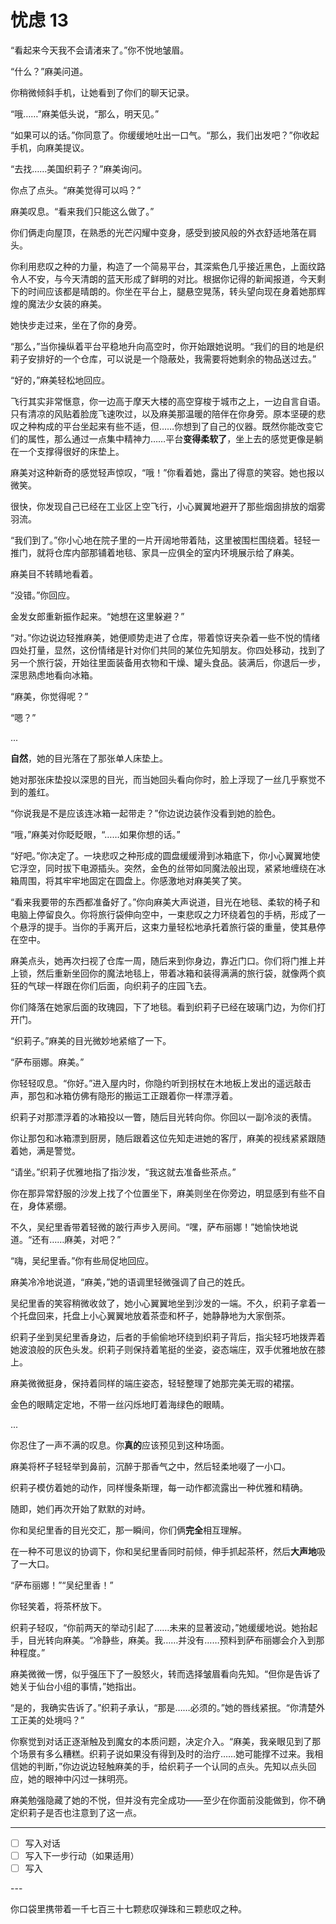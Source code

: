 # 忧虑 13

“看起来今天我不会请渚来了。”你不悦地皱眉。

“什么？”麻美问道。

你稍微倾斜手机，让她看到了你们的聊天记录。

“哦……”麻美低头说，“那么，明天见。”

“如果可以的话。”你同意了。你缓缓地吐出一口气。“那么，我们出发吧？”你收起手机，向麻美提议。

“去找……美国织莉子？”麻美询问。

你点了点头。“麻美觉得可以吗？”

麻美叹息。“看来我们只能这么做了。”

你们俩走向屋顶，在熟悉的光芒闪耀中变身，感受到披风般的外衣舒适地落在肩头。

你利用悲叹之种的力量，构造了一个简易平台，其深紫色几乎接近黑色，上面纹路令人不安，与今天清朗的蓝天形成了鲜明的对比。根据你记得的新闻报道，今天剩下的时间应该都是晴朗的。你坐在平台上，腿悬空晃荡，转头望向现在身着她那辉煌的魔法少女装的麻美。

她快步走过来，坐在了你的身旁。

“那么，”当你操纵着平台平稳地升向高空时，你开始跟她说明。“我们的目的地是织莉子安排好的一个仓库，可以说是一个隐蔽处，我需要将她剩余的物品送过去。”

“好的，”麻美轻松地回应。

飞行其实非常惬意，你一边高于摩天大楼的高空穿梭于城市之上，一边自言自语。只有清凉的风贴着脸庞飞速吹过，以及麻美那温暖的陪伴在你身旁。原本坚硬的悲叹之种构成的平台坐起来有些不适，但……你想到了自己的仪器。既然你能改变它们的属性，那么通过一点集中精神力……平台**变得柔软了**，坐上去的感觉更像是躺在一个支撑得很好的床垫上。

麻美对这种新奇的感觉轻声惊叹，“哦！”你看着她，露出了得意的笑容。她也报以微笑。

很快，你发现自己已经在工业区上空飞行，小心翼翼地避开了那些烟囱排放的烟雾羽流。

“我们到了。”你小心地在院子里的一片开阔地带着陆，这里被围栏围绕着。轻轻一推门，就将仓库内部那铺着地毯、家具一应俱全的室内环境展示给了麻美。

麻美目不转睛地看着。

“没错。”你回应。

金发女郎重新振作起来。“她想在这里躲避？”

“对。”你边说边轻推麻美，她便顺势走进了仓库，带着惊讶夹杂着一些不悦的情绪四处打量，显然，这份情绪是针对你们共同的某位先知朋友。你四处移动，找到了另一个旅行袋，开始往里面装备用衣物和干燥、罐头食品。装满后，你退后一步，深思熟虑地看向冰箱。

“麻美，你觉得呢？”

“嗯？”

...

**自然**，她的目光落在了那张单人床垫上。

她对那张床垫投以深思的目光，而当她回头看向你时，脸上浮现了一丝几乎察觉不到的羞红。

“你说我是不是应该连冰箱一起带走？”你边说边装作没看到她的脸色。

“哦，”麻美对你眨眨眼，“……如果你想的话。”

“好吧。”你决定了。一块悲叹之种形成的圆盘缓缓滑到冰箱底下，你小心翼翼地使它浮空，同时拔下电源插头。突然，金色的丝带如同魔法般出现，紧紧地缠绕在冰箱周围，将其牢牢地固定在圆盘上。你感激地对麻美笑了笑。

“看来我要带的东西都准备好了。”你向麻美大声说道，目光在地毯、柔软的椅子和电脑上停留良久。你将旅行袋伸向空中，一束悲叹之力环绕着包的手柄，形成了一个悬浮的提手。当你的手离开后，这束力量轻松地承托着旅行袋的重量，使其悬停在空中。

麻美点头，她再次扫视了仓库一周，随后来到你身边，靠近门口。你们将门推上并上锁，然后重新坐回你的魔法地毯上，带着冰箱和装得满满的旅行袋，就像两个疯狂的气球一样跟在你们后面，向织莉子的庄园飞去。

你们降落在她家后面的玫瑰园，下了地毯。看到织莉子已经在玻璃门边，为你们打开门。

“织莉子。”麻美的目光微妙地紧缩了一下。

“萨布丽娜。麻美。”

你轻轻叹息。“你好。”进入屋内时，你隐约听到拐杖在木地板上发出的遥远敲击声，那包和冰箱仿佛有隐形的搬运工正跟着你一样漂浮着。

织莉子对那漂浮着的冰箱投以一瞥，随后目光转向你。你回以一副冷淡的表情。

你让那包和冰箱漂到厨房，随后跟着这位先知走进她的客厅，麻美的视线紧紧跟随着她，满是警觉。

“请坐。”织莉子优雅地指了指沙发，“我这就去准备些茶点。”

你在那异常舒服的沙发上找了个位置坐下，麻美则坐在你旁边，明显感到有些不自在，身体紧绷。

不久，吴纪里香带着轻微的跛行声步入房间。“嘿，萨布丽娜！”她愉快地说道。“还有……麻美，对吧？”

“嗨，吴纪里香。”你有些局促地回应。

麻美冷冷地说道，“麻美，”她的语调里轻微强调了自己的姓氏。

吴纪里香的笑容稍微收敛了，她小心翼翼地坐到沙发的一端。不久，织莉子拿着一个托盘回来，托盘上小心翼翼地放着茶壶和杯子，她静静地为大家倒茶。

织莉子坐到吴纪里香身边，后者的手偷偷地环绕到织莉子背后，指尖轻巧地拨弄着她波浪般的灰色头发。织莉子则保持着笔挺的坐姿，姿态端庄，双手优雅地放在膝上。

麻美微微挺身，保持着同样的端庄姿态，轻轻整理了她那完美无瑕的裙摆。

金色的眼睛定定地，不带一丝闪烁地盯着海绿色的眼睛。

...

你忍住了一声不满的叹息。你**真的**应该预见到这种场面。

麻美将杯子轻轻举到鼻前，沉醉于那香气之中，然后轻柔地啜了一小口。

织莉子模仿着她的动作，同样慢条斯理，每一动作都流露出一种优雅和精确。

随即，她们再次开始了默默的对峙。

你和吴纪里香的目光交汇，那一瞬间，你们俩**完全**相互理解。

在一种不可思议的协调下，你和吴纪里香同时前倾，伸手抓起茶杯，然后**大声地**吸了一大口。

“萨布丽娜！”“吴纪里香！”

你轻笑着，将茶杯放下。

织莉子轻叹，“你前两天的举动引起了……未来的显著波动，”她缓缓地说。她抬起手，目光转向麻美。“冷静些，麻美。我……并没有……预料到萨布丽娜会介入到那种程度。”

麻美微微一愣，似乎强压下了一股怒火，转而选择皱眉看向先知。“但你是告诉了她关于仙台小组的事情，”她指出。

“是的，我确实告诉了。”织莉子承认，“那是……必须的。”她的唇线紧抿。“你清楚外工正美的处境吗？”

你察觉到对话正逐渐触及到魔女的本质问题，决定介入。“麻美，我亲眼见到了那个场景有多么糟糕。织莉子说如果没有得到及时的治疗……她可能撑不过来。我相信她的判断，”你边说边轻触麻美的手，给织莉子一个认同的点头。先知以点头回应，她的眼神中闪过一抹明亮。

麻美勉强隐藏了她的不悦，但并没有完全成功——至少在你面前没能做到，你不确定织莉子是否也注意到了这一点。

---

- [ ] 写入对话
- [ ] 写入下一步行动（如果适用）
- [ ] 写入

---​

你口袋里携带着一千七百三十七颗悲叹弹珠和三颗悲叹之种。
